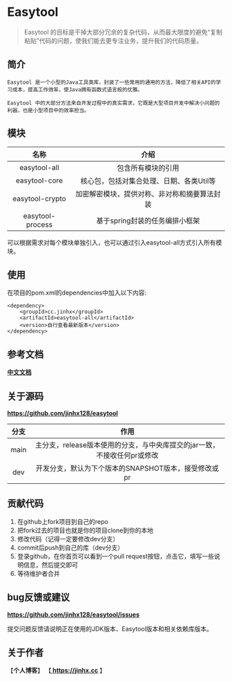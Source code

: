 # Easytool
> Easytool 的目标是干掉大部分冗余的复杂代码，从而最大限度的避免“复制粘贴”代码的问题，使我们能去更专注业务，提升我们的代码质量。

## 简介
```
Easytool 是一个小型的Java工具类库，封装了一些常用的通用的方法，降低了相关API的学习成本，提高工作效率，使Java拥有函数式语言般的优雅。

Easytool 中的大部分方法来自开发过程中的真实需求，它既是大型项目开发中解决小问题的利器，也是小型项目中的效率担当。
```

## 模块
|       名称       |           介绍           |
| :--------------: |:----------------------:|
|   easytool-all   |       包含所有模块的引用        |
|  easytool-core   | 核心包，包括对集合处理、日期、各类Util等 |
| easytool-crypto  | 加密解密模块，提供对称、非对称和摘要算法封装 |
| easytool-process |   基于spring封装的任务编排小框架   |

可以根据需求对每个模块单独引入，也可以通过引入easytool-all方式引入所有模块。

## 使用
在项目的pom.xml的dependencies中加入以下内容:
```
<dependency>
    <groupId>cc.jinhx</groupId>
    <artifactId>easytool-all</artifactId>
    <version>自行查看最新版本</version>
</dependency>
```

## 参考文档
<b><a href="https://jinhx.cc/article/1582293625641893888"> 中文文档 </a></b>

## 关于源码
<b><a href="https://github.com/jinhx128/easytool"> https://github.com/jinhx128/easytool </a></b>

| 分支  |                                   作用                                   |
| :---: | :----------------------------------------------------------------------: |
| main  | 主分支，release版本使用的分支，与中央库提交的jar一致，不接收任何pr或修改 |
|  dev  |           开发分支，默认为下个版本的SNAPSHOT版本，接受修改或pr           |

## 贡献代码
1. 在github上fork项目到自己的repo
2. 把fork过去的项目也就是你的项目clone到你的本地
3. 修改代码（记得一定要修改dev分支）
4. commit后push到自己的库（dev分支）
5. 登录github，在你首页可以看到一个pull request按钮，点击它，填写一些说明信息，然后提交即可
6. 等待维护者合并

## bug反馈或建议
<b><a href="https://github.com/jinhx128/easytool/issues"> https://github.com/jinhx128/easytool/issues </a></b>

提交问题反馈请说明正在使用的JDK版本、Easytool版本和相关依赖库版本。

## 关于作者
【<b>个人博客</b>】    【<b><a href="https://jinhx.cc"> https://jinhx.cc </a></b>】
